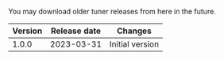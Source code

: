 You may download older tuner releases from here in the future.

| Version | Release date | Changes         |
| ------- | ------------ | --------------- |
| 1.0.0   | 2023-03-31   | Initial version |
